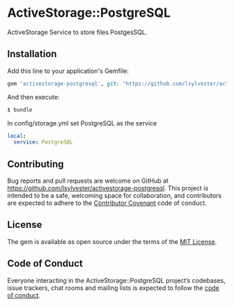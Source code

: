 # ActiveStorage::PostgreSQL

ActiveStorage Service to store files PostgesSQL.



## Installation
Add this line to your application's Gemfile:

```ruby
gem 'activestorage-postgresql', git: "https://github.com/lsylvester/activestorage-postgresql"
```

And then execute:
```bash
$ bundle
```

In config/storage.yml set PostgreSQL as the service

```yaml
local:
  service: PostgreSQL
```

## Contributing

Bug reports and pull requests are welcome on GitHub at https://github.com/lsylvester/activestorage-postgresql. This project is intended to be a safe, welcoming space for collaboration, and contributors are expected to adhere to the [Contributor Covenant](http://contributor-covenant.org) code of conduct.

## License
The gem is available as open source under the terms of the [MIT License](https://opensource.org/licenses/MIT).

## Code of Conduct

Everyone interacting in the ActiveStorage::PostgreSQL project’s codebases, issue trackers, chat rooms and mailing lists is expected to follow the [code of conduct](https://github.com/lsylvester/activestorage-postgresql/blob/master/CODE_OF_CONDUCT.md).

